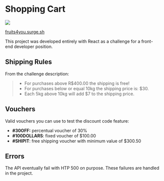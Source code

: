# Shopping Cart

<img src="https://media.giphy.com/media/6MK5qQmpL56BGiHsip/giphy.gif">

[fruits4you.surge.sh](http://fruits4you.surge.sh/)

This project was developed entirely with React as a challenge for a front-end developer position.

## Shipping Rules

From the challenge description:

> - For purchases above R\$400.00 the shipping is free!
> - For purchases below or equal 10kg the shipping price is: \$30.
> - Each 5kg above 10kg will add \$7 to the shipping price.

## Vouchers

Valid vouchers you can use to test the discount code feature:

- **#30OFF:** percentual voucher of 30%
- **#100DOLLARS**: fixed voucher of \$100.00
- **#SHIPIT**: free shipping voucher with minimum value of \$300.50

## Errors

The API eventually fail with HTP 500 on purpose. These failures are handled in the project.

